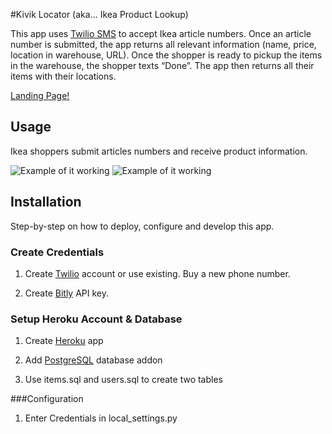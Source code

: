 #Kivik Locator (aka... Ikea Product Lookup)

This app uses [Twilio SMS](http://twilio.com/) to accept Ikea article numbers. Once an article number is submitted, the app returns all relevant information (name, price, location in warehouse, URL). Once the shopper is ready to pickup the items in the warehouse, the shopper texts “Done”. The app then returns all their items with their locations. <br>

[Landing Page!](http://www.kivikfinder.com)

## Usage
Ikea shoppers submit articles numbers and receive product information. 

![Example of it
working](https://raw.github.com/mauerbac/twilio-ikea-lookup/master/images/screenshot1.png)
![Example of it
working](https://raw.github.com/mauerbac/twilio-ikea-lookup/master/images/screenshot2.png)

## Installation

Step-by-step on how to deploy, configure and develop this app.

### Create Credentials

1) Create [Twilio](http://twilio.com/) account or use existing. Buy a new phone number. 

2) Create [Bitly](http://bitly.com/a/your_api_key) API key.

### Setup Heroku Account & Database

1) Create [Heroku](http://www.heroku.com/) app

2) Add [PostgreSQL](https://postgres.heroku.com/) database addon

3) Use items.sql and users.sql to create two tables

###Configuration 

1) Enter Credentials in local_settings.py
